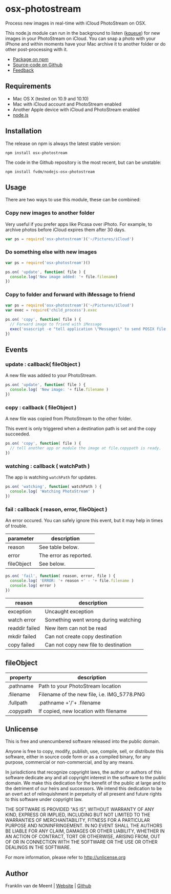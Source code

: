 osx-photostream
===============

Process new images in real-time with iCloud PhotoStream on OSX.

This node.js module can run in the background to listen ([kqueue](http://en.wikipedia.org/wiki/Kqueue)) for new images
in your PhotoStream on iCloud. You can snap a photo with your iPhone and within moments have your Mac archive it to 
another folder or do other post-processing with it.


* [Package on npm](http://npmjs.org/package/osx-photostream)
* [Source-code on Github](https://github.com/fvdm/nodejs-osx-photostream)
* [Feedback](https://github.com/fvdm/nodejs-osx-photostream/issues)


Requirements
------------

* Mac OS X (tested on 10.9 and 10.10)
* Mac with iCloud account and PhotoStream enabled
* Another Apple device with iCloud and PhotoStream enabled
* [node.js](http://nodejs.org)


Installation
------------

The release on npm is always the latest stable version:

`npm install osx-photostream`


The code in the Github repository is the most recent, but can be unstable:

`npm install fvdm/nodejs-osx-photostream`


Usage
-----

There are two ways to use this module, these can be combined:


### Copy new images to another folder

Very useful if you prefer apps like Picasa over iPhoto. For example, to archive photos before iCloud expires them after 30 days.

```js
var ps = require('osx-photostream')('~/Pictures/iCloud')
```


### Do something else with new images

```js
var ps = require('osx-photostream')()

ps.on( 'update', function( file ) {
  console.log('New image added: '+ file.filename)
})
```


### Copy to folder and forward with iMessage to friend

```js
var ps = require('osx-photostream')('~/Pictures/iCloud')
var exec = require('child_process').exec
 
ps.on( 'copy', function( file ) {
  // Forward image to friend with iMessage
  exec('osascript -e "tell application \"Messages\" to send POSIX file \"'+ file.copypath +'\" to buddy \"friend@email.tld\" of service \"E:my@email.tld\""')
})
```


Events
------

### update : callback( fileObject )

A new file was added to your PhotoStream.

```js
ps.on( 'update', function( file ) {
  console.log( 'New image: '+ file.filename )
})
```


### copy : callback ( fileObject )

A new file was copied from PhotoStream to the other folder.

This event is only triggered when a destination path is set and the copy succeeded.

```js
ps.on( 'copy', function( file ) {
  // tell another app or module the image at file.copypath is ready.
})
```


### watching : callback ( watchPath )

The app is watching `watchPath` for updates.

```js
ps.on( 'watching', function( watchPath ) {
  console.log( 'Watching PhotoStream' )
})
```


### fail : callback ( reason, error, fileObject )

An error occured. You can safely ignore this event, but it may help in times of trouble.

parameter  | description
---------- | ----------------------------------------------
reason     | See table below.
error      | The error as reported.
fileObject | See below.

```js
ps.on( 'fail', function( reason, error, file ) {
  console.log( 'ERROR: '+ reason +' - '+ file.filename )
  console.log( error )
})
```

reason         | description
-------------- | ------------------------------------
exception      | Uncaught exception
watch error    | Something went wrong during watching
readdir failed | New item can not be read
mkdir failed   | Can not create copy destination
copy failed    | Can not copy new file to destination



fileObject
----------

property  | description
--------- | -------------------------------------------
.pathname | Path to your PhotoStream location
.filename | Filename of the new file, i.e. IMG_5778.PNG
.fullpath | .pathname +'/'+ .filename
.copypath | If copied, new location with filename


Unlicense
---------

This is free and unencumbered software released into the public domain.

Anyone is free to copy, modify, publish, use, compile, sell, or
distribute this software, either in source code form or as a compiled
binary, for any purpose, commercial or non-commercial, and by any
means.

In jurisdictions that recognize copyright laws, the author or authors
of this software dedicate any and all copyright interest in the
software to the public domain. We make this dedication for the benefit
of the public at large and to the detriment of our heirs and
successors. We intend this dedication to be an overt act of
relinquishment in perpetuity of all present and future rights to this
software under copyright law.

THE SOFTWARE IS PROVIDED "AS IS", WITHOUT WARRANTY OF ANY KIND,
EXPRESS OR IMPLIED, INCLUDING BUT NOT LIMITED TO THE WARRANTIES OF
MERCHANTABILITY, FITNESS FOR A PARTICULAR PURPOSE AND NONINFRINGEMENT.
IN NO EVENT SHALL THE AUTHORS BE LIABLE FOR ANY CLAIM, DAMAGES OR
OTHER LIABILITY, WHETHER IN AN ACTION OF CONTRACT, TORT OR OTHERWISE,
ARISING FROM, OUT OF OR IN CONNECTION WITH THE SOFTWARE OR THE USE OR
OTHER DEALINGS IN THE SOFTWARE.

For more information, please refer to <http://unlicense.org>


Author
------

Franklin van de Meent
| [Website](http://frankl.in)
| [Github](https://github.com/fvdm)
